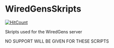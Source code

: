 # WiredGensSkripts

[![HitCount](https://hits.dwyl.com/WiredNetworkPlugins/WiredGensSkripts.svg?style=flat-square)](http://hits.dwyl.com/WiredNetworkPlugins/WiredGensSkripts)

Skripts used for the WiredGens server

NO SUPPORT WILL BE GIVEN FOR THESE SCRIPTS
